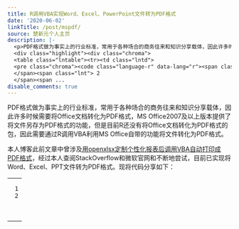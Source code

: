```yaml
---
title: R调用VBA实现Word、Excel、PowerPoint文件转为PDF格式
date: '2020-06-02'
linkTitle: /post/mspdf/
source: 楚新元个人主页
description: |-
  <p>PDF格式做为事实上的行业标准，常用于各种场合的商务往来和知识分享载体，因此许多时候需要将Office文档转化为PDF格式，MS Office2007及以上版本提供了将文件另存为PDF格式的功能，但是目前R还没有将Office文档转化为PDF格式的包，因此需要通过R调用VBA利用MS Office自带的功能将文件转化为PDF格式。</p> <p>本人博客此前文章中曾涉及<a href="https://cxy.rbind.io/post/openxlsx_vba_pdf/">用openxlsx定制个性化报表后调用VBA自动打印成PDF格式</a>，经过本人查阅StackOverflow和微软官网和不断地尝试，目前已实现将Word、Excel、PPT文件转为PDF格式。现将代码分享如下：</p>
  <div class="highlight"><div class="chroma">
  <table class="lntable"><tr><td class="lntd">
  <pre class="chroma"><code class="language-r" data-lang="r"><span class="lnt"> 1
  </span><span class="lnt"> 2
  </span><span ...
disable_comments: true
---
```

<p>PDF格式做为事实上的行业标准，常用于各种场合的商务往来和知识分享载体，因此许多时候需要将Office文档转化为PDF格式，MS Office2007及以上版本提供了将文件另存为PDF格式的功能，但是目前R还没有将Office文档转化为PDF格式的包，因此需要通过R调用VBA利用MS Office自带的功能将文件转化为PDF格式。</p> <p>本人博客此前文章中曾涉及<a href="https://cxy.rbind.io/post/openxlsx_vba_pdf/">用openxlsx定制个性化报表后调用VBA自动打印成PDF格式</a>，经过本人查阅StackOverflow和微软官网和不断地尝试，目前已实现将Word、Excel、PPT文件转为PDF格式。现将代码分享如下：</p>
<div class="highlight"><div class="chroma">
<table class="lntable"><tr><td class="lntd">
<pre class="chroma"><code class="language-r" data-lang="r"><span class="lnt"> 1
</span><span class="lnt"> 2
</span><span ...
